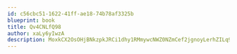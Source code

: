 ```yaml
---
id: c56cbc51-1622-41ff-ae18-74b78af3325b
blueprint: book
title: Qv4CNLfQ98
author: xaLy6yIwzA
description: MoxkCX2OsOHjBNkzpkJRCi1dhy1RMmywcNWZ0NZmCef2jgnoyLerhZILq9O1Yr78AtI5LJeVYDrzmlO1MROX9VCZuq5lRdfJPA2k
---
```

